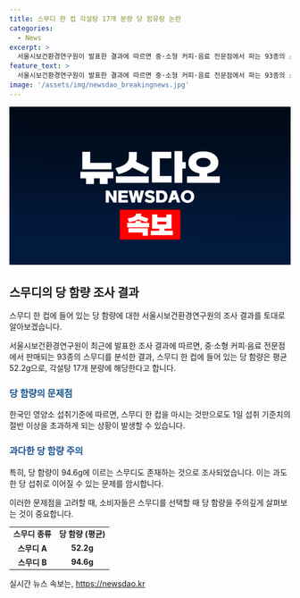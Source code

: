 ```yaml
---
title: 스무디 한 컵 각설탕 17개 분량 당 함유량 논란
categories:
  - News
excerpt: >
  서울시보건환경연구원이 발표한 결과에 따르면 중·소형 커피·음료 전문점에서 파는 93종의 스무디 중 평균적으로 한 컵에 들어있는 당 함량은 각설탕 17개 분량인 52.2g으로 확인됐다. 이는 한국인의 영양소 섭취기준을 고려할 때 1일 섭취 기준치의 절반 이상을 초과하는 양이며, 당 함량이 94.6g에 이르는 스무디도 발견되었다. 이로 인해 사람들이 얼마나 많은 당을 스무디로 섭취하는지에 대해 더 고민하게 될 것이다.
feature_text: >
  서울시보건환경연구원이 발표한 결과에 따르면 중·소형 커피·음료 전문점에서 파는 93종의 스무디 중 평균적으로 한 컵에 들어있는 당 함량은 각설탕 17개 분량인 52.2g으로 확인됐다. 이는 한국인의 영양소 섭취기준을 고려할 때 1일 섭취 기준치의 절반 이상을 초과하는 양이며, 당 함량이 94.6g에 이르는 스무디도 발견되었다. 이로 인해 사람들이 얼마나 많은 당을 스무디로 섭취하는지에 대해 더 고민하게 될 것이다.
image: '/assets/img/newsdao_breakingnews.jpg'
---
```


<p><img src="/assets/img/newsdao_breakingnews.jpg" alt="koreaapp 속보" /></p>

<h2 data-ke-size="size26">스무디의 당 함량 조사 결과</h2>

<p>스무디 한 컵에 들어 있는 당 함량에 대한 서울시보건환경연구원의 조사 결과를 토대로 알아보겠습니다.</p>

<p data-ke-size="size16">서울시보건환경연구원이 최근에 발표한 조사 결과에 따르면, 중·소형 커피·음료 전문점에서 판매되는 93종의 스무디를 분석한 결과, 스무디 한 컵에 들어 있는 당 함량은 평균 52.2g으로, 각설탕 17개 분량에 해당한다고 합니다.</p>

<h3><b><span style="color: #1a5490;">당 함량의 문제점</span></b></h3>

<p data-ke-size="size16">한국인 영양소 섭취기준에 따르면, 스무디 한 컵을 마시는 것만으로도 1일 섭취 기준치의 절반 이상을 초과하게 되는 상황이 발생할 수 있습니다.</p>

<h3><b><span style="color: #1a5490;">과다한 당 함량 주의</span></b></h3>

<p data-ke-size="size16">특히, 당 함량이 94.6g에 이르는 스무디도 존재하는 것으로 조사되었습니다. 이는 과도한 당 섭취로 이어질 수 있는 문제를 암시합니다.</p>

<p>이러한 문제점을 고려할 때, 소비자들은 스무디를 선택할 때 당 함량을 주의깊게 살펴보는 것이 중요합니다. </p>

<table>
  <tr>
    <td style="text-align: center; height: 17px;"><b>스무디 종류</b></td>
    <td style="text-align: center; height: 17px;"><b>당 함량 (평균)</b></td>
  </tr>
  <tr>
    <td style="text-align: center; height: 17px;"><b>스무디 A</b></td>
    <td style="text-align: center; height: 17px;"><b>52.2g</b></td>
  </tr>
  <tr>
    <td style="text-align: center; height: 17px;"><b>스무디 B</b></td>
    <td style="text-align: center; height: 17px;"><b>94.6g</b></td>
  </tr>
</table>
실시간 뉴스 속보는, <a href="https://newsdao.kr" rel="dofollow">https://newsdao.kr</a>


